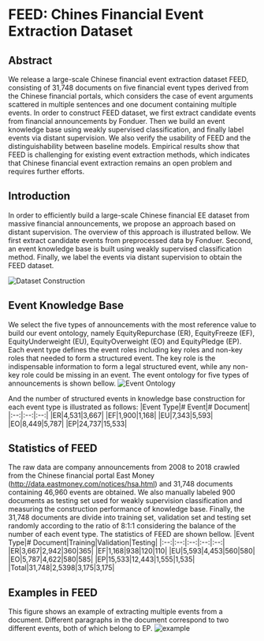 # FEED: Chines Financial Event Extraction Dataset

## Abstract

We release a large-scale Chinese financial event extraction dataset FEED, consisting of 31,748 documents on five financial event types derived from the Chinese financial portals, which considers the case of event arguments scattered in multiple sentences and one document containing multiple events. In order to construct FEED dataset, we first extract candidate events from financial announcements by Fonduer. Then we build an event knowledge base using weakly supervised classification, and finally label events via distant supervision. We also verify the usability  of FEED and the distinguishability between baseline models. Empirical results show that FEED is challenging for existing event extraction methods, which indicates that Chinese financial event extraction remains an open problem and requires further efforts.

## Introduction

In order to efficiently build a large-scale Chinese financial EE dataset from massive financial announcements, we propose an approach based on distant supervision. The overview of this approach is illustrated bellow. We first extract candidate events from preprocessed data by Fonduer. Second, an event knowledge base is built using weakly supervised classification method. Finally, we label the events via distant supervision to obtain the FEED dataset.

![Dataset Construction](https://user-images.githubusercontent.com/83271325/136687323-24478485-bb82-45bd-86b5-5e3e8acff150.png)

## Event Knowledge Base
We select the five types of announcements with the most reference value to build our event ontology, namely EquityRepurchase (ER), EquityFreeze (EF), EquityUnderweight (EU), EquityOverweight (EO) and EquityPledge (EP). Each event type defines the event roles including key roles and non-key roles that needed to form a structured event. The key role is the indispensable information to form a legal structured event, while any non-key role could be missing in an event. The event ontology for five types of announcements is shown bellow. 
![Event Ontology](https://user-images.githubusercontent.com/83271325/136688228-0dfe0323-8a16-40f0-b183-d2c00cc02385.png)

And the number of structured events in knowledge base construction for each event type is illustrated as follows:
|Event Type|# Event|# Document|
|:--:|:--:|:--:|
|ER|4,531|3,667|
|EF|1,900|1,168|
|EU|7,343|5,593|
|EO|8,449|5,787|
|EP|24,737|15,533|

## Statistics of FEED
The raw data are company announcements from 2008 to 2018 crawled from the Chinese financial portal East Money (http://data.eastmoney.com/notices/hsa.html) and 31,748 documents containing 46,960 events are obtained. We also manually labeled 900 documents as testing set used for weakly supervision classification and measuring the construction performance of knowledge base. Finally, the 31,748 documents are divide into training set, validation set and testing set randomly according to the ratio of 8:1:1 considering the balance of the number of each event type. The statistics of FEED are shown bellow.
|Event Type|# Document|Training|Validation|Testing|
|:--:|:--:|:--:|:--:|:--:|
|ER|3,667|2,942|360|365|
|EF|1,168|938|120|110|
|EU|5,593|4,453|560|580|
|EO|5,787|4,622|580|585|
|EP|15,533|12,443|1,555|1,535|
|Total|31,748|2,5398|3,175|3,175|

## Examples in FEED
This figure shows an example of extracting multiple events from a document. Different paragraphs in the document correspond to two different events, both of which belong to EP.
![example](https://user-images.githubusercontent.com/83271325/136688391-fdc044b0-28f9-47c6-8dfb-8af587f25f7d.jpg)

